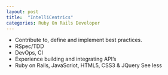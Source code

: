 ```yaml
---
layout: post
title:  "IntelliCentrics"
categories: Ruby On Rails Developer
---
```


* Contribute to, define and implement best practices.
* RSpec/TDD
* DevOps, CI
* Experience building and integrating API’s
* Ruby on Rails, JavaScriot, HTML5, CSS3 & JQuery See less
